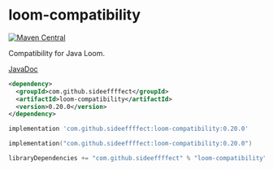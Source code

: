 # loom-compatibility

[![Maven Central](https://maven-badges.herokuapp.com/maven-central/com.github.sideeffffect/loom-compatibility/badge.svg)](https://maven-badges.herokuapp.com/maven-central/com.github.sideeffffect/loom-compatibility)

Compatibility for Java Loom.

[JavaDoc](https://www.javadoc.io/doc/com.github.sideeffffect/loom-compatibility/latest)

```xml
<dependency>
  <groupId>com.github.sideeffffect</groupId>
  <artifactId>loom-compatibility</artifactId>
  <version>0.20.0</version>
</dependency>
```

```groovy
implementation 'com.github.sideeffffect:loom-compatibility:0.20.0'
```

```kotlin
implementation("com.github.sideeffffect:loom-compatibility:0.20.0")
```

```sbt
libraryDependencies += "com.github.sideeffffect" % "loom-compatibility" % "0.20.0"
```

